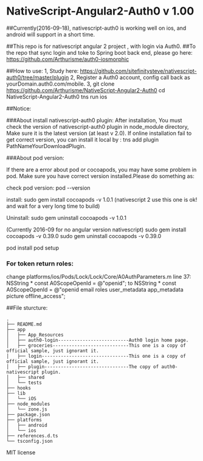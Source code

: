 # NativeScript-Angular2-Auth0 v 1.00


##Currently(2016-09-18), nativescript-auth0 is working well on ios, and android will support in a short time.


##This repo is for nativescript angular 2 project , with login via Auth0.
##To the repo that sync login and toke to Spring boot back end, please go here:
https://github.com/Arthurisme/auth0-iosmorphic




##How to use:
1, Study here: https://github.com/sitefinitysteve/nativescript-auth0/tree/master/plugin
2, Register a Auth0 account, config call back as yourDomain.auth0.com/mobile.
3, git clone https://github.com/Arthurisme/NativeScript-Angular2-Auth0
   cd NativeScript-Angular2-Auth0
   tns run ios

##Notice:

###About install nativescript-auth0 plugin:
   After installation, You must check the version of nativescript-auth0 plugin in node_module directory, Make sure it is the latest version (at least v 2.0).
   If online installation fail to get correct version, you can install it local by : tns add plugin PathNameYourDownloadPlugin.

###About pod version:

   If there are a error about pod or cocoapods, you may have some problem in pod. Make sure you have correct version installed.Please do something as:

   check pod version:
   pod --version

   install:
   sudo gem install cocoapods -v 1.0.1   (nativescript 2 use this one is ok! and wait for a very long time to build)

   Uninstall:
   sudo gem uninstall cocoapods -v 1.0.1

   (Currently 2016-09 for no angular version nativescript)
   sudo gem install cocoapods -v 0.39.0
   sudo gem uninstall cocoapods -v 0.39.0




   pod install
   pod setup

### For token return roles:
change  platforms/ios/Pods/Lock/Lock/Core/A0AuthParameters.m line 37:
NSString * const A0ScopeOpenId = @"openid";
to
NSString * const A0ScopeOpenId = @"openid email roles user_metadata app_metadata picture offline_access";


##File sturcture:

```
.
├── README.md
├── app
│   ├── App_Resources
│   ├── auth0-login--------------------------Auth0 login home page.
│   ├── groceries----------------------------This one is a copy of official sample, just ignorant it.
│   ├── login--------------------------------This one is a copy of official sample, just ignorant it.
│   ├── plugin-------------------------------The copy of auth0-nativescript plugin.
│   ├── shared
│   └── tests
├── hooks
├── lib
│   └── iOS
├── node_modules
│   └── zone.js
├── package.json
├── platforms
│   ├── android
│   └── ios
├── references.d.ts
└── tsconfig.json

```

MIT license